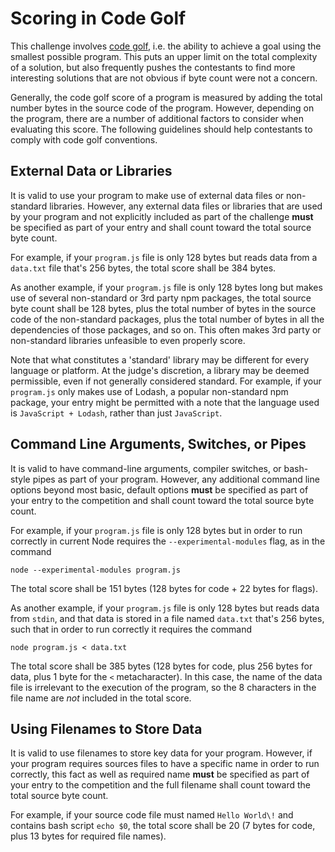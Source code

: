 # Scoring in Code Golf

This challenge involves [code golf][2], i.e. the ability to achieve a goal
using the smallest possible program. This puts an upper limit on the total
complexity of a solution, but also frequently pushes the contestants to
find more interesting solutions that are not obvious if byte count were not
a concern.

Generally, the code golf score of a program is measured by adding the total
number bytes in the source code of the program. However, depending on the
program, there are a number of additional factors to consider when evaluating
this score. The following guidelines should help contestants to comply with
code golf conventions.

## External Data or Libraries

It is valid to use your program to make use of external data files or
non-standard libraries. However, any external data files or libraries that are
used by your program and not explicitly included as part of the challenge
**must** be specified as part of your entry and shall count toward the
total source byte count.

For example, if your `program.js` file is only 128 bytes but reads data from a
`data.txt` file that's 256 bytes, the total score shall be 384 bytes.

As another example, if your `program.js` file is only 128 bytes long but makes
use of several non-standard or 3rd party npm packages, the total source byte
count shall be 128 bytes, plus the total number of bytes in the source code of
the non-standard packages, plus the total number of bytes in all the
dependencies of those packages, and so on. This often makes 3rd party or 
non-standard libraries unfeasible to even properly score.

Note that what constitutes a 'standard' library may be different for every
language or platform. At the judge's discretion, a library may be deemed
permissible, even if not generally considered standard. For example, if your
`program.js` only makes use of Lodash, a popular non-standard npm package,
your entry might be permitted with a note that the language used is 
`JavaScript + Lodash`, rather than just `JavaScript`.

## Command Line Arguments, Switches, or Pipes

It is valid to have command-line arguments, compiler switches, or bash-style
pipes as part of your program. However, any additional command line options
beyond most basic, default options **must** be specified as part of your entry
to the competition and shall count toward the total source byte count.

For example, if your `program.js` file is only 128 bytes but in order to run
correctly in current Node requires the `--experimental-modules` flag, as in
the command

    node --experimental-modules program.js

The total score shall be 151 bytes (128 bytes for code + 22 bytes for flags).

As another example, if your `program.js` file is only 128 bytes but reads data
from `stdin`, and that data is stored in a file named `data.txt` that's 256
bytes, such that in order to run correctly it requires the command

    node program.js < data.txt

The total score shall be 385 bytes (128 bytes for code, plus 256 bytes for
data, plus 1 byte for the `<` metacharacter). In this case, the name of the
data file is irrelevant to the execution of the program, so the 8 characters
in the file name are *not* included in the total score.

## Using Filenames to Store Data

It is valid to use filenames to store key data for your program. However, if
your program requires sources files to have a specific name in order to run
correctly, this fact as well as required name **must** be specified as part of
your entry to the competition and the full filename shall count toward the
total source byte count.

For example, if your source code file must named `Hello World\!` and contains
bash script `echo $0`, the total score shall be 20 (7 bytes for code, plus 13
bytes for required file names).

 [1]: https://esolangs.org/wiki/HQ9+
 [2]: https://en.wikipedia.org/wiki/Code_golf
